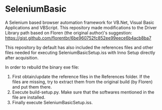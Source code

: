 # SeleniumBasic
A Selenium based browser automation framework for VB.Net, Visual Basic Applications and VBScript.
This repository made modifications to the Driver Library path based on Floren (the original author)'s suggestion: https://gist.github.com/florentbr/6be960752fc852ee99eece6b4acb8ba7

This repository by default has also included the references files and other files needed for executing SeleniumBasicSetup.iss with Inno Setup directly after acquisition.

In order to rebuild the binary exe file: 
1. First obtain/update the reference files in the References folder. If the files are missing, try to extract them from the original build (by Floren) and put them there.
2. Execute build-setup.py. Make sure that the softwares mentioned in the file are installed.
3. Finally execute SeleniumBasicSetup.iss.
